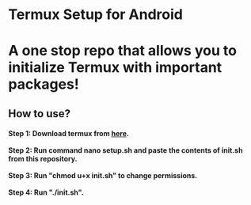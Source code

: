 # Termux Setup for Android

<h1> A one stop repo that allows you to initialize Termux with important packages!</h1>

<h2></b>How to use?</b></h3>
<h4>
Step 1: Download termux from <a href="https://f-droid.org/repo/com.termux_117.apk"><u>here</u></a>. <br><br>
Step 2: Run command nano setup.sh and paste the contents of init.sh from this repository.<br><br>
Step 3: Run "chmod u+x init.sh" to change permissions.<br><br>
Step 4: Run "./init.sh".<br><br>
</h4>
